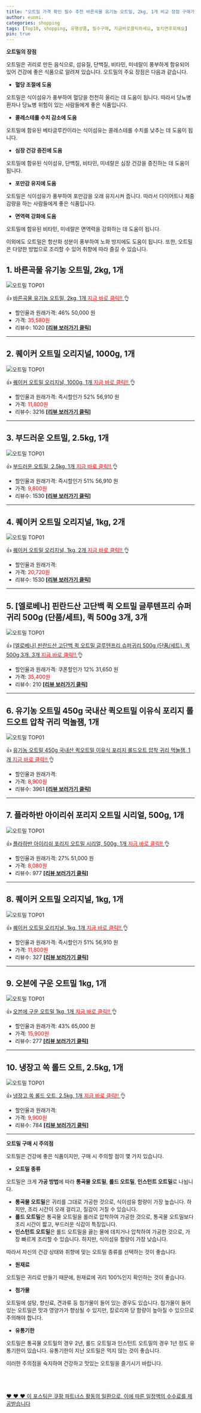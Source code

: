 ```yaml
---
title: "오트밀 가격 확인 필수 추천 바른곡물 유기농 오트밀, 2kg, 1개 비교 장점 구매가이드"
author: eunmi.
categories: shopping
tags: [Top10, shopping, 유행상품, 필수구매, 지금바로클릭하세요, 놓치면후회해요]
pin: true
---
```

**오트밀의 장점**

오트밀은 귀리로 만든 음식으로, 섬유질, 단백질, 비타민, 미네랄이 풍부하게 함유되어 있어 건강에 좋은 식품으로 알려져 있습니다. 오트밀의 주요 장점은 다음과 같습니다.

* **혈당 조절에 도움**

오트밀은 식이섬유가 풍부하여 혈당을 천천히 올리는 데 도움이 됩니다. 따라서 당뇨병 환자나 당뇨병 위험이 있는 사람들에게 좋은 식품입니다.

* **콜레스테롤 수치 감소에 도움**

오트밀에 함유된 베타글루칸이라는 식이섬유는 콜레스테롤 수치를 낮추는 데 도움이 됩니다.

* **심장 건강 증진에 도움**

오트밀에 함유된 식이섬유, 단백질, 비타민, 미네랄은 심장 건강을 증진하는 데 도움이 됩니다.

* **포만감 유지에 도움**

오트밀은 식이섬유가 풍부하여 포만감을 오래 유지시켜 줍니다. 따라서 다이어트나 체중 감량을 하는 사람들에게 좋은 식품입니다.

* **면역력 강화에 도움**

오트밀에 함유된 비타민, 미네랄은 면역력을 강화하는 데 도움이 됩니다.

이외에도 오트밀은 항산화 성분이 풍부하여 노화 방지에도 도움이 됩니다. 또한, 오트밀은 다양한 방법으로 조리할 수 있어 취향에 따라 즐길 수 있습니다.

   

## 1. 바른곡물 유기농 오트밀, 2kg, 1개

![오트밀 TOP01](https://thumbnail10.coupangcdn.com/thumbnails/remote/230x230ex/image/retail/images/2528400668924831-e9dab00b-1abf-4eb6-9481-9b70116bb6db.jpg)


👍 [바른곡물 유기농 오트밀, 2kg, 1개 <font color=red> 지금 바로 클릭!! </font> ](https://link.coupang.com/re/AFFSDP?lptag=AF3617701&subid=GithubCoopas&pageKey=6379954238&traceid=V0-153&itemId=13550823190&vendorItemId=80804467403) 👌 


- 할인율과 원래가격: 46%  50,000   원
- 가격: <span style='color:red'>35,580원</span>
- 리뷰수: 1020  [**[리뷰 보러가기 클릭]**](https://link.coupang.com/re/AFFSDP?lptag=AF3617701&subid=GithubCoopas&pageKey=6379954238&traceid=V0-153&itemId=13550823190&vendorItemId=80804467403)

---


   

## 2. 퀘이커 오트밀 오리지널, 1000g, 1개

![오트밀 TOP01](https://thumbnail9.coupangcdn.com/thumbnails/remote/230x230ex/image/retail/images/2532087747786884-fedd8735-9113-4c90-b3fd-3a8328da6a88.jpg)


👍 [퀘이커 오트밀 오리지널, 1000g, 1개 <font color=red> 지금 바로 클릭!! </font> ](https://link.coupang.com/re/AFFSDP?lptag=AF3617701&subid=GithubCoopas&pageKey=4971916592&traceid=V0-153&itemId=922303585&vendorItemId=5294988339) 👌 


- 할인율과 원래가격: 즉시할인가 52%  56,910   원
- 가격: <span style='color:red'>11,800원</span>
- 리뷰수: 3216  [**[리뷰 보러가기 클릭]**](https://link.coupang.com/re/AFFSDP?lptag=AF3617701&subid=GithubCoopas&pageKey=4971916592&traceid=V0-153&itemId=922303585&vendorItemId=5294988339)

---


   

## 3. 부드러운 오트밀, 2.5kg, 1개

![오트밀 TOP01](https://thumbnail9.coupangcdn.com/thumbnails/remote/230x230ex/image/retail/images/3501087210564260-bb1e219a-ae8b-4569-a71e-1b15662f4a58.jpg)


👍 [부드러운 오트밀, 2.5kg, 1개 <font color=red> 지금 바로 클릭!! </font> ](https://link.coupang.com/re/AFFSDP?lptag=AF3617701&subid=GithubCoopas&pageKey=1290679936&traceid=V0-153&itemId=2301727377&vendorItemId=70298656258) 👌 


- 할인율과 원래가격: 즉시할인가 51%  56,910   원
- 가격: <span style='color:red'>9,800원</span>
- 리뷰수: 1530  [**[리뷰 보러가기 클릭]**](https://link.coupang.com/re/AFFSDP?lptag=AF3617701&subid=GithubCoopas&pageKey=1290679936&traceid=V0-153&itemId=2301727377&vendorItemId=70298656258)

---


   

## 4. 퀘이커 오트밀 오리지널, 1kg, 2개

![오트밀 TOP01](https://thumbnail8.coupangcdn.com/thumbnails/remote/230x230ex/image/retail/images/1dba83bf-f762-424e-bc22-30754d2bd2518284245188757988969.png)


👍 [퀘이커 오트밀 오리지널, 1kg, 2개 <font color=red> 지금 바로 클릭!! </font> ](https://link.coupang.com/re/AFFSDP?lptag=AF3617701&subid=GithubCoopas&pageKey=1392000596&traceid=V0-153&itemId=19565819040&vendorItemId=86673688475) 👌 


- 할인율과 원래가격: 
- 가격: <span style='color:red'>20,720원</span>
- 리뷰수: 1530  [**[리뷰 보러가기 클릭]**](https://link.coupang.com/re/AFFSDP?lptag=AF3617701&subid=GithubCoopas&pageKey=1392000596&traceid=V0-153&itemId=19565819040&vendorItemId=86673688475)

---


   

## 5. [엘로베나] 핀란드산 고단백 퀵 오트밀 글루텐프리 슈퍼귀리 500g (단품/세트), 퀵 500g 3개, 3개

![오트밀 TOP01](https://thumbnail7.coupangcdn.com/thumbnails/remote/230x230ex/image/vendor_inventory/7f8f/2e15a51108825c868da8e558179d093b706432fbf9825ef51cee0c44382e.jpg)


👍 [[엘로베나] 핀란드산 고단백 퀵 오트밀 글루텐프리 슈퍼귀리 500g (단품/세트), 퀵 500g 3개, 3개 <font color=red> 지금 바로 클릭!! </font> ](https://link.coupang.com/re/AFFSDP?lptag=AF3617701&subid=GithubCoopas&pageKey=7506704420&traceid=V0-153&itemId=19661216858&vendorItemId=87742135041) 👌 


- 할인율과 원래가격: 쿠폰할인가 12%  31,650   원
- 가격: <span style='color:red'>35,400원</span>
- 리뷰수: 210  [**[리뷰 보러가기 클릭]**](https://link.coupang.com/re/AFFSDP?lptag=AF3617701&subid=GithubCoopas&pageKey=7506704420&traceid=V0-153&itemId=19661216858&vendorItemId=87742135041)

---


   

## 6. 유기농 오트밀 450g 국내산 퀵오트밀 이유식 포리지 롤드오트 압착 귀리 먹놀잼, 1개

![오트밀 TOP01](https://thumbnail9.coupangcdn.com/thumbnails/remote/230x230ex/image/vendor_inventory/6f04/1402c17d429f79dfa1af744624888228136a58e1edd199812fb9ea608ec9.jpg)


👍 [유기농 오트밀 450g 국내산 퀵오트밀 이유식 포리지 롤드오트 압착 귀리 먹놀잼, 1개 <font color=red> 지금 바로 클릭!! </font> ](https://link.coupang.com/re/AFFSDP?lptag=AF3617701&subid=GithubCoopas&pageKey=6615827815&traceid=V0-153&itemId=15020449660&vendorItemId=82243151149) 👌 


- 할인율과 원래가격: 
- 가격: <span style='color:red'>8,900원</span>
- 리뷰수: 3961  [**[리뷰 보러가기 클릭]**](https://link.coupang.com/re/AFFSDP?lptag=AF3617701&subid=GithubCoopas&pageKey=6615827815&traceid=V0-153&itemId=15020449660&vendorItemId=82243151149)

---


   

## 7. 플라하반 아이리쉬 포리지 오트밀 시리얼, 500g, 1개

![오트밀 TOP01](https://thumbnail8.coupangcdn.com/thumbnails/remote/230x230ex/image/retail/images/8908237985895873-ae6d8771-7245-4065-a0c1-2cd2df614ed4.jpg)


👍 [플라하반 아이리쉬 포리지 오트밀 시리얼, 500g, 1개 <font color=red> 지금 바로 클릭!! </font> ](https://link.coupang.com/re/AFFSDP?lptag=AF3617701&subid=GithubCoopas&pageKey=986283&traceid=V0-153&itemId=19241617&vendorItemId=3000239955) 👌 


- 할인율과 원래가격: 27%  51,000   원
- 가격: <span style='color:red'>8,080원</span>
- 리뷰수: 977  [**[리뷰 보러가기 클릭]**](https://link.coupang.com/re/AFFSDP?lptag=AF3617701&subid=GithubCoopas&pageKey=986283&traceid=V0-153&itemId=19241617&vendorItemId=3000239955)

---


   

## 8. 퀘이커 오트밀 오리지널, 1kg, 1개

![오트밀 TOP01](https://thumbnail6.coupangcdn.com/thumbnails/remote/230x230ex/image/retail/images/2349887774208781-d31c50a2-e56d-44e8-8349-4f512ad8f198.jpg)


👍 [퀘이커 오트밀 오리지널, 1kg, 1개 <font color=red> 지금 바로 클릭!! </font> ](https://link.coupang.com/re/AFFSDP?lptag=AF3617701&subid=GithubCoopas&pageKey=1392000596&traceid=V0-153&itemId=2427406767&vendorItemId=70421405579) 👌 


- 할인율과 원래가격: 즉시할인가 51%  56,910   원
- 가격: <span style='color:red'>11,800원</span>
- 리뷰수: 327  [**[리뷰 보러가기 클릭]**](https://link.coupang.com/re/AFFSDP?lptag=AF3617701&subid=GithubCoopas&pageKey=1392000596&traceid=V0-153&itemId=2427406767&vendorItemId=70421405579)

---


   

## 9. 오븐에 구운 오트밀 1kg, 1개

![오트밀 TOP01](https://thumbnail8.coupangcdn.com/thumbnails/remote/230x230ex/image/vendor_inventory/78d3/2da4f7a7ad9cb38e2dd1d1e687d6aff3d412627e6b9b63596889bdaa9115.jpg)


👍 [오븐에 구운 오트밀 1kg, 1개 <font color=red> 지금 바로 클릭!! </font> ](https://link.coupang.com/re/AFFSDP?lptag=AF3617701&subid=GithubCoopas&pageKey=6978195900&traceid=V0-153&itemId=17038298136&vendorItemId=84213208085) 👌 


- 할인율과 원래가격: 43%  65,000   원
- 가격: <span style='color:red'>15,900원</span>
- 리뷰수: 277  [**[리뷰 보러가기 클릭]**](https://link.coupang.com/re/AFFSDP?lptag=AF3617701&subid=GithubCoopas&pageKey=6978195900&traceid=V0-153&itemId=17038298136&vendorItemId=84213208085)

---


   

## 10. 냉장고 쏙 롤드 오트, 2.5kg, 1개

![오트밀 TOP01](https://thumbnail9.coupangcdn.com/thumbnails/remote/230x230ex/image/retail/images/9120911747859952-309a67ae-132a-4e48-ab78-aa7bd30d385f.png)


👍 [냉장고 쏙 롤드 오트, 2.5kg, 1개 <font color=red> 지금 바로 클릭!! </font> ](https://link.coupang.com/re/AFFSDP?lptag=AF3617701&subid=GithubCoopas&pageKey=6386799209&traceid=V0-153&itemId=13595060979&vendorItemId=80848192564) 👌 


- 할인율과 원래가격: 
- 가격: <span style='color:red'>9,900원</span>
- 리뷰수: 784  [**[리뷰 보러가기 클릭]**](https://link.coupang.com/re/AFFSDP?lptag=AF3617701&subid=GithubCoopas&pageKey=6386799209&traceid=V0-153&itemId=13595060979&vendorItemId=80848192564)

---
**오트밀 구매 시 주의점**

오트밀은 건강에 좋은 식품이지만, 구매 시 주의할 점이 몇 가지 있습니다.

* **오트밀 종류**

오트밀은 크게 **가공 방법**에 따라 **통곡물 오트밀**, **롤드 오트밀**, **인스턴트 오트밀**로 나뉩니다.

* **통곡물 오트밀**은 귀리를 그대로 가공한 것으로, 식이섬유 함량이 가장 높습니다. 하지만, 조리 시간이 오래 걸리고, 질감이 거칠 수 있습니다.
* **롤드 오트밀**은 통곡물 오트밀을 롤러로 압착하여 가공한 것으로, 통곡물 오트밀보다 조리 시간이 짧고, 부드러운 식감이 특징입니다.
* **인스턴트 오트밀**은 롤드 오트밀을 끓는 물에 데치거나 압착하여 가공한 것으로, 가장 빠르게 조리할 수 있습니다. 하지만, 식이섬유 함량이 가장 낮습니다.

따라서 자신의 건강 상태와 취향에 맞는 오트밀 종류를 선택하는 것이 좋습니다.

* **원재료**

오트밀은 귀리로 만들기 때문에, 원재료에 귀리 100%인지 확인하는 것이 좋습니다.

* **첨가물**

오트밀에 설탕, 향신료, 견과류 등 첨가물이 들어 있는 경우도 있습니다. 첨가물이 들어 있는 오트밀은 맛과 영양가가 향상될 수 있지만, 칼로리와 당 함량이 높아질 수 있으므로 주의해야 합니다.

* **유통기한**

오트밀은 통곡물 오트밀의 경우 2년, 롤드 오트밀과 인스턴트 오트밀의 경우 1년 정도 유통기한이 있습니다. 유통기한이 지난 오트밀은 먹지 않는 것이 좋습니다.

이러한 주의점을 숙지하여 건강하고 맛있는 오트밀을 즐기시기 바랍니다.<br><br><br><br><br> [ ❤ ❤ ❤ 이 포스팅은 쿠팡 파트너스 활동의 일환으로, 이에 따른 일정액의 수수료를 제공받습니다](https://link.coupang.com/a/bcEFyh)